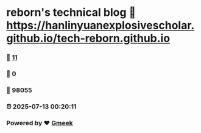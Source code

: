 # reborn's technical blog :link: https://hanlinyuanexplosivescholar.github.io/tech-reborn.github.io 
### :page_facing_up: [11](https://hanlinyuanexplosivescholar.github.io/tech-reborn.github.io/tag.html) 
### :speech_balloon: 0 
### :hibiscus: 98055 
### :alarm_clock: 2025-07-13 00:20:11 
### Powered by :heart: [Gmeek](https://github.com/Meekdai/Gmeek)
